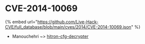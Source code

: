 # CVE-2014-10069
{% embed url="https://github.com/Live-Hack-CVE/full_database/blob/main/cves/2014/CVE-2014-10069.json" %}

* Manouchehri ~> [hitron-cfg-decrypter](https://www.alice-snow.ru/2014/database/cve-2014-10069/hitron-cfg-decrypter-manouchehri)